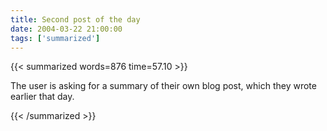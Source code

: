 ```yaml
---
title: Second post of the day
date: 2004-03-22 21:00:00
tags: ['summarized']
---
```


{{< summarized words=876 time=57.10 >}}

The user is asking for a summary of their own blog post, which they wrote earlier that day.

{{< /summarized >}}